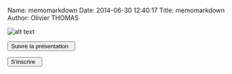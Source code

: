 Name: memomarkdown
Date: 2014-06-30 12:40:17
Title: memomarkdown
Author: Olivier THOMAS


![alt text](http://th03.deviantart.net/fs71/200H/f/2013/038/a/6/fallout_3_mentats_by_rodelbanares-d5u45re.png)

<div class="competences-graph" data-domain="9cN5s1"></div>


[<button class="btn btn-primary pull-left" type="button"> Suivre la présentation &nbsp;<i class="fa fa-arrow-right"></i></button>](/tuto/module)


[<button class="btn btn-primary pull-right" type="button">S'inscrire &nbsp;<i class="fa fa-arrow-right"></i></button>](/account/register)


